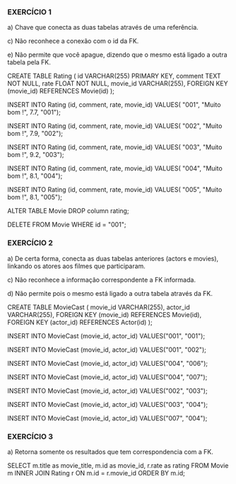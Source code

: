### EXERCÍCIO 1

a) Chave que conecta as duas tabelas através de uma referência.

c) Não reconhece a conexão com o id da FK.

e) Não permite que você apague, dizendo que o mesmo está ligado a outra tabela pela FK.

CREATE TABLE Rating (
		id VARCHAR(255) PRIMARY KEY,
    comment TEXT NOT NULL,
		rate FLOAT NOT NULL,
    movie_id VARCHAR(255),
    FOREIGN KEY (movie_id) REFERENCES Movie(id)
);

INSERT INTO Rating (id, comment, rate, movie_id) 
VALUES( "001", "Muito bom !", 7.7, "001");

INSERT INTO Rating (id, comment, rate, movie_id) 
VALUES( "002", "Muito bom !", 7.9, "002");

INSERT INTO Rating (id, comment, rate, movie_id) 
VALUES( "003", "Muito bom !", 9.2, "003");

INSERT INTO Rating (id, comment, rate, movie_id) 
VALUES( "004", "Muito bom !", 8.1, "004");

INSERT INTO Rating (id, comment, rate, movie_id) 
VALUES( "005", "Muito bom !", 8.1, "005");

ALTER TABLE Movie DROP column rating;

DELETE FROM Movie WHERE id = "001";


### EXERCÍCIO 2

a) De certa forma, conecta as duas tabelas anteriores (actors e movies), linkando os atores aos filmes que participaram.

c) Não reconhece a informação correspondente a FK informada.

d) Não permite pois o mesmo está ligado a outra tabela através da FK.

CREATE TABLE MovieCast (
		movie_id VARCHAR(255),
		actor_id VARCHAR(255),
    FOREIGN KEY (movie_id) REFERENCES Movie(id),
    FOREIGN KEY (actor_id) REFERENCES Actor(id)
);

INSERT INTO MovieCast (movie_id, actor_id)
VALUES("001", "001");

INSERT INTO MovieCast (movie_id, actor_id)
VALUES("001", "002");

INSERT INTO MovieCast (movie_id, actor_id)
VALUES("004", "006");

INSERT INTO MovieCast (movie_id, actor_id)
VALUES("004", "007");

INSERT INTO MovieCast (movie_id, actor_id)
VALUES("002", "003");

INSERT INTO MovieCast (movie_id, actor_id)
VALUES("003", "004");

INSERT INTO MovieCast (movie_id, actor_id)
VALUES("007", "004");

### EXERCÍCIO 3

a) Retorna somente os resultados que tem correspondencia com a FK. 

SELECT m.title as movie_title, m.id as movie_id, r.rate as rating FROM Movie m
INNER JOIN Rating r ON m.id = r.movie_id
ORDER BY m.id;